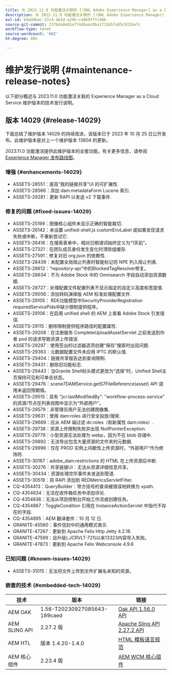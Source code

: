 ```yaml
---
title: 与 2023.11.0 功能激活关联的 [!DNL Adobe Experience Manager] as a Cloud Service 的维护发行说明。
description: 与 2023.11.0 功能激活关联的 [!DNL Adobe Experience Manager] as a Cloud Service 的维护发行说明。
exl-id: bdad4bac-27c4-4b1d-a29b-c40b9fffc90b
source-git-commit: 237b4a8e01af74dbaac0ba1715b5fa95c931be7c
workflow-type: tm+mt
source-wordcount: '602'
ht-degree: 88%

---
```


# 维护发行说明 {#maintenance-release-notes}

以下部分概述与 2023.11.0 功能激活关联的 Experience Manager as a Cloud Service 维护版本的技术发行说明。

## 版本 14029 {#release-14029}

下面总结了维护版本 14029 的持续改进，该版本已于 2023 年 10 月 25 日公开发布。此维护版本是对上一个维护版本 13804 的更新。

2023.11.0 功能激活提供此维护版本的全套功能。有关更多信息，请参阅[ Experience Manager 发布路线图](https://experienceleague.adobe.com/docs/experience-manager-release-information/aem-release-updates/update-releases-roadmap.html)。

### 增强 {#enhancements-14029}

* ASSETS-28551：提高“我的链接共享”UI 的可扩展性.
* ASSETS-28566：添加 dam:metadataForm Lucene 索引.
* ASSETS-29281：更新 RAPI 以发送 v2 下载事件.

### 修复的问题 {#fixed-issues-14029}

* ASSETS-25199：图像核心组件未显示正确的智能裁切.
* ASSETS-26142：未设置 unified-shell.js customEnvLabel 或如果发现请求失败或中断，不重新尝试它.
* ASSETS-26416：在搜索表单中，相对日期谓词始终定义为“1天前”。
* ASSETS-27321：在团队成员身份发生变化时清除组缓存.
* ASSETS-27591：修复对旧 org.json 的依赖性.
* ASSETS-28439：未配置全局阻止列表时智能标记将 NPE 列入阻止列表.
* ASSETS-28612：“repository-api”中的BlockedTagResolver修复。
* ASSETS-28634：不为 Adobe Stock 中的 Omnisearch 字段自动添加资源数据.
* ASSETS-28727：处理配置文件配置列表不显示指定的自定义高度和宽度值.
* ASSETS-29056：添加转码演绎版 AEM 标准处理配置文件.
* ASSETS-29105： RDE功能模型中SecurityProviderRegistration requiredServicePids中缺少限制提供程序。
* ASSETS-29106：在启用 unified shell 的 AEM 上查看 Adobe Stock 引发错误.
* ASSETS-29115：删除限制提供程序路径的配置属性.
* ASSETS-29208：在注册服务 CompleteUploadAssetServlet 之前发送到作者 pod 的请求导致资源上传错误.
* ASSETS-29297：使用签出的过滤器选项创建“保存”搜索时出现问题.
* ASSETS-29363：元数据配置文件未应用 IPTC 的默认值.
* ASSETS-29404：链接共享报告达到查询限制.
* ASSETS-29431：删除旧功能标志.
* ASSETS-29443：当Granite Shell标头模式更改为“选择”时，Unified Shell主页保持可见和可单击状态。
* ASSETS-29476：scene7DAMService.getS7FileReference(asset) API 调用未返回预期值。
* ASSETS-29515：具有 &quot;jcr:lastModifiedBy&quot;: &quot;workflow-process-service&quot; 的资源/节点在列表视图中显示为“外部用户”。
* ASSETS-29579：非管理员用户无法创建图像集.
* ASSETS-29631：使用 dam:roles 进行安全投放/搜索.
* ASSETS-29689：应从 AEM 端过滤 dc:roles（和新属性 dam:roles）.
* ASSETS-29738：资源上传限制失败并出现 NullPointerException.
* ASSETS-29779：小型资源无法处理为 webp，因为不在 blob 存储中.
* ASSETS-29892：无法导出包含大量资源的文件夹的元数据.
* ASSETS-29996：仅在 PROD 实例上间歇性上传资源时，“外部用户”作为修饰符.
* ASSETS-30167：adobe_dam:restrictions 的 HTML 在上传资源后中断.
* ASSETS-30276：共享链接UI：无法从资源详细信息共享。
* ASSETS-30434：资源处理完毕事件未发送到管道.
* ASSETS-30519：将 RAPI 添加到 REDMetricsServletFilter.
* CQ-4354413：QueryBuilder：带方括号的查询被错误地转换为 xpath.
* CQ-4354834：无法在收件箱任务中添加评论.
* CQ-4354836：无法从项目控制台开始工作流或创建任务。
* CQ-4354867：ToggleCondition 引用在 InstanceActionServlet 中指代不存在的字段.
* CQ-4354895：AEM 翻译套件：10 月 12 日.
* GRANITE-45560：事件信封中的通用模式表示.
* GRANITE-47267：更新到 Apache Felix Http Jetty 4.2.18.
* GRANITE-47599：自升级(.JCRVLT-721)以来13323内容导入失败。
* GRANITE-47873：更新到 Apache Felix Webconsole 4.9.6

### 已知问题 {#known-issues-14029}

* ASSETS-31015：无法将文件上传到文件扩展名未知的资源。

### 嵌套的技术 {#embedded-tech-14029}

| 技术 | 版本 | 链接 |
|---|---|---|
| AEM OAK | 1.56-T20230927085643-189caed | [Oak API 1.56.0 API](https://www.javadoc.io/doc/org.apache.jackrabbit/oak-api/1.56.0/index.html) |
| AEM SLING API | 2.27.2 版 | [Apache Sling API 2.27.2 API](https://www.javadoc.io/doc/org.apache.sling/org.apache.sling.api/latest/index.html) |
| AEM HTL | 版本 1.4.20-1.4.0 | [HTML 模板语言规范](https://github.com/adobe/htl-spec) |
| AEM 核心组件 | 2.23.4 版 | [AEM WCM 核心组件](https://github.com/adobe/aem-core-wcm-components) |
